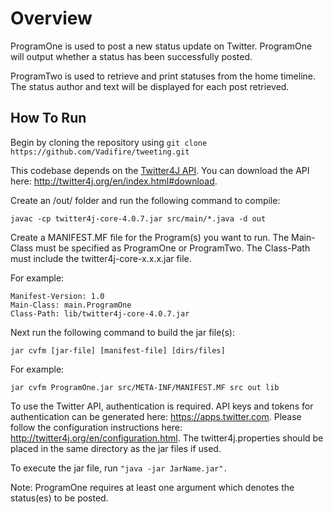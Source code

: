 # Overview
ProgramOne is used to post a new status update on Twitter. ProgramOne will output whether a status has been successfully posted.

ProgramTwo is used to retrieve and print statuses from the home timeline. The status author and text will be displayed for each post retrieved.

## How To Run

Begin by cloning the repository using ```git clone https://github.com/Vadifire/tweeting.git```

This codebase depends on the [Twitter4J API](http://twitter4j.org/). You can download the API here: http://twitter4j.org/en/index.html#download. 

Create an /out/ folder and run the following command to compile:

```
javac -cp twitter4j-core-4.0.7.jar src/main/*.java -d out
```

Create a MANIFEST.MF file for the Program(s) you want to run. The Main-Class must be specified as ProgramOne or ProgramTwo. The Class-Path must include the twitter4j-core-x.x.x.jar file. 

For example:
```
Manifest-Version: 1.0
Main-Class: main.ProgramOne
Class-Path: lib/twitter4j-core-4.0.7.jar
```

Next run the following command to build the jar file(s):
```
jar cvfm [jar-file] [manifest-file] [dirs/files]
```

For example: 

```
jar cvfm ProgramOne.jar src/META-INF/MANIFEST.MF src out lib
```

To use the Twitter API, authentication is required.  API keys and tokens for authentication can be generated here: https://apps.twitter.com. Please follow the configuration instructions here: http://twitter4j.org/en/configuration.html. The twitter4j.properties should be placed in the same directory as the jar files if used.

To execute the jar file, run ``` "java -jar JarName.jar". ```

Note: ProgramOne requires at least one argument which denotes the status(es) to be posted. 

